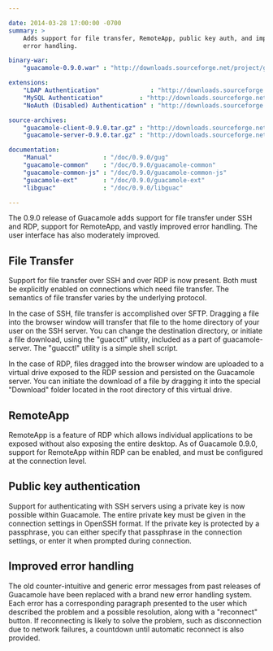 ```yaml
---

date: 2014-03-28 17:00:00 -0700
summary: >
    Adds support for file transfer, RemoteApp, public key auth, and improved
    error handling.

binary-war:
    "guacamole-0.9.0.war" : "http://downloads.sourceforge.net/project/guacamole/current/binary/guacamole-0.9.0.war"

extensions:
    "LDAP Authentication"              : "http://downloads.sourceforge.net/project/guacamole/current/extensions/guacamole-auth-ldap-0.9.0.tar.gz"
    "MySQL Authentication"          : "http://downloads.sourceforge.net/project/guacamole/current/extensions/guacamole-auth-mysql-0.9.0.tar.gz"
    "NoAuth (Disabled) Authentication" : "http://downloads.sourceforge.net/project/guacamole/current/extensions/guacamole-auth-noauth-0.9.0.tar.gz"

source-archives:
    "guacamole-client-0.9.0.tar.gz" : "http://downloads.sourceforge.net/project/guacamole/current/source/guacamole-client-0.9.0.tar.gz"
    "guacamole-server-0.9.0.tar.gz" : "http://downloads.sourceforge.net/project/guacamole/current/source/guacamole-server-0.9.0.tar.gz"

documentation:
    "Manual"              : "/doc/0.9.0/gug"
    "guacamole-common"    : "/doc/0.9.0/guacamole-common"
    "guacamole-common-js" : "/doc/0.9.0/guacamole-common-js"
    "guacamole-ext"       : "/doc/0.9.0/guacamole-ext"
    "libguac"             : "/doc/0.9.0/libguac"

---
```


The 0.9.0 release of Guacamole adds support for file transfer under SSH and RDP, support for RemoteApp, and vastly improved error handling. The user interface has also moderately improved.

File Transfer
--------------------

Support for file transfer over SSH and over RDP is now present. Both must be explicitly enabled on connections which need file transfer. The semantics of file transfer varies by the underlying protocol.

In the case of SSH, file transfer is accomplished over SFTP. Dragging a file into the browser window will transfer that file to the home directory of your user on the SSH server. You can change the destination directory, or initiate a file download, using the "guacctl" utility, included as a part of guacamole-server. The "guacctl" utility is a simple shell script.

In the case of RDP, files dragged into the browser window are uploaded to a virtual drive exposed to the RDP session and persisted on the Guacamole server. You can initiate the download of a file by dragging it into the special "Download" folder located in the root directory of this virtual drive.

RemoteApp
------------------

RemoteApp is a feature of RDP which allows individual applications to be exposed without also exposing the entire desktop. As of Guacamole 0.9.0, support for RemoteApp within RDP can be enabled, and must be configured at the connection level.

Public key authentication
-------------------------------------

Support for authenticating with SSH servers using a private key is now possible within Guacamole. The entire private key must be given in the connection settings in OpenSSH format. If the private key is protected by a passphrase, you can either specify that passphrase in the connection settings, or enter it when prompted during connection.

Improved error handling
-----------------------------------

The old counter-intuitive and generic error messages from past releases of Guacamole have been replaced with a brand new error handling system. Each error has a corresponding paragraph presented to the user which described the problem and a possible resolution, along with a "reconnect" button. If reconnecting is likely to solve the problem, such as disconnection due to network failures, a countdown until automatic reconnect is also provided.
